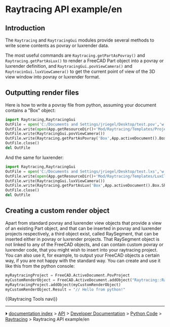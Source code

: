 # Raytracing API example/en
## Introduction

The `Raytracing` and `RaytracingGui` modules provide several methods to write scene contents as povray or luxrender data.

The most useful commands are `Raytracing.getPartAsPovray()` and `Raytracing.getPartAsLux()` to render a FreeCAD Part object into a povray or luxrender definition, and `RaytracingGui.povViewCamera()` and `RaytracinGui.luxViewCamera()` to get the current point of view of the 3D view window into povray or luxrender format.

## Outputting render files 

Here is how to write a povray file from python, assuming your document contains a \"Box\" object:


```python
import Raytracing,RaytracingGui
OutFile = open('C:/Documents and Settings/jriegel/Desktop/test.pov','w')
OutFile.write(open(App.getResourceDir()+'Mod/Raytracing/Templates/ProjectStd.pov').read())
OutFile.write(RaytracingGui.povViewCamera())
OutFile.write(Raytracing.getPartAsPovray('Box',App.activeDocument().Box.Shape,0.800000,0.800000,0.800000))
OutFile.close()
del OutFile
```

And the same for luxrender:


```python
import Raytracing,RaytracingGui
OutFile = open('C:/Documents and Settings/jriegel/Desktop/test.lxs','w')
OutFile.write(open(App.getResourceDir()+'Mod/Raytracing/Templates/LuxClassic.lxs').read())
OutFile.write(RaytracingGui.luxViewCamera())
OutFile.write(Raytracing.getPartAsLux('Box',App.activeDocument().Box.Shape,0.800000,0.800000,0.800000))
OutFile.close()
del OutFile
```

## Creating a custom render object 

Apart from standard povray and luxrender view objects that provide a view of an existing Part object, and that can be inserted in povray and luxrender projects respectively, a third object exist, called RaySegment, that can be inserted either in povray or luxrender projects. That RaySegment object is not linked to any of the FreeCAD objects, and can contain custom povray or luxrender code, that you might wish to insert into your raytracing project. You can also use it, for example, to output your FreeCAD objects a certain way, if you are not happy with the standard way. You can create and use it like this from the python console:


```python
myRaytracingProject = FreeCAD.ActiveDocument.PovProject
myCustomRenderObject = FreeCAD.ActiveDocument.addObject("Raytracing::RaySegment","myRenderObject")
myRaytracingProject.addObject(myCustomRenderObject)
myCustomRenderObject.Result = "// Hello from python!"
```


 {{Raytracing Tools navi}}



---
⏵ [documentation index](../README.md) > [API](Category_API.md) > [Developer Documentation](Category_Developer%20Documentation.md) > [Python Code](Category_Python%20Code.md) > [Raytracing](Category_Raytracing.md) > Raytracing API example/en
